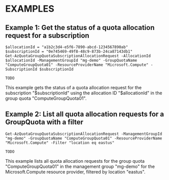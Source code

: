 # EXAMPLES

## Example 1: Get the status of a quota allocation request for a subscription
```
$allocationId = "a1b2c3d4-e5f6-7890-abcd-1234567890ab"
$subscriptionId = "0e745469-49f8-48c9-873b-24ca87143db1"
Get-AzQuotaGroupQuotaSubscriptionAllocationRequest -AllocationId $allocationId -ManagementGroupId "mg-demo" -GroupQuotaName "ComputeGroupQuota01" -ResourceProviderName "Microsoft.Compute" -SubscriptionId $subscriptionId
```

```output
TODO
```

This example gets the status of a quota allocation request for the subscription "$subscriptionId" using the allocation ID "$allocationId" in the group quota "ComputeGroupQuota01".

## Example 2: List all quota allocation requests for a GroupQuota with a filter
```
Get-AzQuotaGroupQuotaSubscriptionAllocationRequest -ManagementGroupId "mg-demo" -GroupQuotaName "ComputeGroupQuota01" -ResourceProviderName "Microsoft.Compute" -Filter "location eq eastus"
```

```output
TODO
```

This example lists all quota allocation requests for the group quota "ComputeGroupQuota01" in the management group "mg-demo" for the Microsoft.Compute resource provider, filtered by location "eastus".

